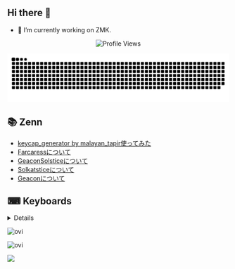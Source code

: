 ## Hi there 👋
- 🔭 I’m currently working on ZMK.
<!--
**te9no/te9no** is a ✨ _special_ ✨ repository because its `README.md` (this file) appears on your GitHub profile.

Here are some ideas to get you started:

- 🔭 I’m currently working on ...
- 🌱 I’m currently learning ...
- 👯 I’m looking to collaborate on ...
- 🤔 I’m looking for help with ...
- 💬 Ask me about ...
- 📫 How to reach me: ...
- 😄 Pronouns: ...
- ⚡ Fun fact: ...
-->
<p align = "center">
	<img src = "https://komarev.com/ghpvc/?username=te9no&style=plastic&color=blueviolet" alt = "Profile Views"/>
</p>
<picture>
  <source media="(prefers-color-scheme: dark)" srcset="https://raw.githubusercontent.com/te9no/te9no/master/img/snake-dark.svg">
  <source media="(prefers-color-scheme: light)" srcset="https://raw.githubusercontent.com/te9no/te9no/master/img/snake.svg">
  <img alt="github contribution grid snake animation" src="https://raw.githubusercontent.com/te9no/te9no/master/img/snake.svg">
</picture>

## 📚 Zenn
<!-- BLOG-POST-LIST:START -->
- [keycap_generator by malayan_tapir使ってみた](https://zenn.dev/te9no/articles/ff396c276070b2)
- [Farcaressについて](https://zenn.dev/te9no/articles/a836dab8fc7096)
- [GeaconSolsticeについて](https://zenn.dev/te9no/articles/bfc6c7e9082aa7)
- [Solkatsticeについて](https://zenn.dev/te9no/articles/8d023885de4e28)
- [Geaconについて](https://zenn.dev/te9no/articles/3cc824385eb916)
<!-- BLOG-POST-LIST:END -->

## ⌨ Keyboards
<details>

- Geacon
<img src="gallery/geacon.jpg" alt="geacon">

- Title72
<img src="gallery/title72.jpg" alt="title72">

- Solkatstice
<img src="gallery/solkatstice.jpg" alt="solkatstice">

</details>

<img src="https://github-readme-stats.vercel.app/api/top-langs?username=te9no&show_icons=true&locale=en&layout=compact&theme=chartreuse-dark" alt="ovi" /></p>
<img src="https://github-readme-stats.vercel.app/api?username=te9no&show_icons=true&locale=en&theme=chartreuse-dark" alt="ovi" width="410" /></p>
<img src="https://github-profile-trophy.vercel.app/?username=te9no&theme=juicyfresh&no-bg=true" />
